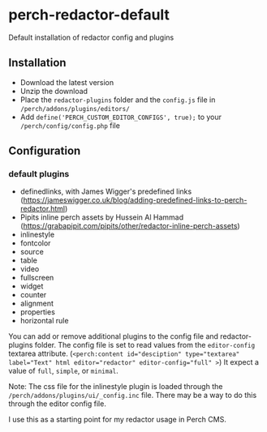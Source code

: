 # perch-redactor-default
Default installation of redactor config and plugins

## Installation

- Download the latest version
- Unzip the download
- Place the `redactor-plugins` folder and the `config.js` file in `/perch/addons/plugins/editors/`
- Add `define('PERCH_CUSTOM_EDITOR_CONFIGS', true);` to your `/perch/config/config.php` file



## Configuration

### default plugins

- definedlinks, with James Wigger's predefined links (https://jameswigger.co.uk/blog/adding-predefined-links-to-perch-redactor.html)
- Pipits inline perch assets by Hussein Al Hammad (https://grabapipit.com/pipits/other/redactor-inline-perch-assets)
- inlinestyle
- fontcolor
- source
- table
- video
- fullscreen
- widget
- counter
- alignment
- properties
- horizontal rule



You can add or remove additional plugins to the config file and redactor-plugins folder. The config file is set to read values from the `editor-config` textarea attribute. (`<perch:content id="desciption" type="textarea" label="Text" html editor="redactor" editor-config="full" >`) It expect a value of `full`, `simple`, or `minimal`.

Note: The css file for the inlinestyle plugin is loaded through the `/perch/addons/plugins/ui/_config.inc` file. There may be a way to do this through the editor config file.

I use this as a starting point for my redactor usage in Perch CMS.

